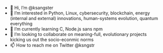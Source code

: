 - 👋 Hi, I’m @ksangster
- 👀 I’m interested in Python, Linux, cybersecurity, blockchain, energy (internal and external) innovations, human-systems evolution, quantum everything
- 🌱 I’m currently learning C, Node.js sans npm
- 💞️ I’m looking to collaborate on meaning-full, evolutionary projects kicking us out the socio-econmic norms
- 📫 How to reach me on Twitter @ksngstr

<!---
ksangster/ksangster is a ✨ special ✨ repository because its `README.md` (this file) appears on your GitHub profile.
You can click the Preview link to take a look at your changes.
--->
